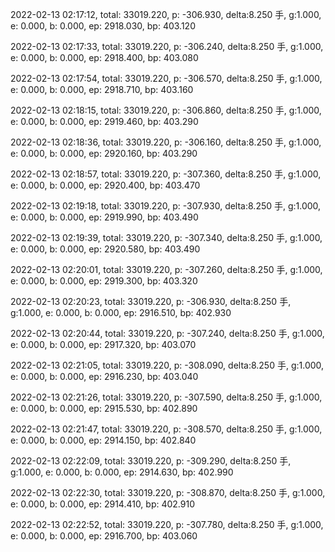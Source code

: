 2022-02-13 02:17:12, total: 33019.220, p: -306.930, delta:8.250 手, g:1.000, e: 0.000, b: 0.000, ep: 2918.030, bp: 403.120

2022-02-13 02:17:33, total: 33019.220, p: -306.240, delta:8.250 手, g:1.000, e: 0.000, b: 0.000, ep: 2918.400, bp: 403.080

2022-02-13 02:17:54, total: 33019.220, p: -306.570, delta:8.250 手, g:1.000, e: 0.000, b: 0.000, ep: 2918.710, bp: 403.160

2022-02-13 02:18:15, total: 33019.220, p: -306.860, delta:8.250 手, g:1.000, e: 0.000, b: 0.000, ep: 2919.460, bp: 403.290

2022-02-13 02:18:36, total: 33019.220, p: -306.160, delta:8.250 手, g:1.000, e: 0.000, b: 0.000, ep: 2920.160, bp: 403.290

2022-02-13 02:18:57, total: 33019.220, p: -307.360, delta:8.250 手, g:1.000, e: 0.000, b: 0.000, ep: 2920.400, bp: 403.470

2022-02-13 02:19:18, total: 33019.220, p: -307.930, delta:8.250 手, g:1.000, e: 0.000, b: 0.000, ep: 2919.990, bp: 403.490

2022-02-13 02:19:39, total: 33019.220, p: -307.340, delta:8.250 手, g:1.000, e: 0.000, b: 0.000, ep: 2920.580, bp: 403.490

2022-02-13 02:20:01, total: 33019.220, p: -307.260, delta:8.250 手, g:1.000, e: 0.000, b: 0.000, ep: 2919.300, bp: 403.320

2022-02-13 02:20:23, total: 33019.220, p: -306.930, delta:8.250 手, g:1.000, e: 0.000, b: 0.000, ep: 2916.510, bp: 402.930

2022-02-13 02:20:44, total: 33019.220, p: -307.240, delta:8.250 手, g:1.000, e: 0.000, b: 0.000, ep: 2917.320, bp: 403.070

2022-02-13 02:21:05, total: 33019.220, p: -308.090, delta:8.250 手, g:1.000, e: 0.000, b: 0.000, ep: 2916.230, bp: 403.040

2022-02-13 02:21:26, total: 33019.220, p: -307.590, delta:8.250 手, g:1.000, e: 0.000, b: 0.000, ep: 2915.530, bp: 402.890

2022-02-13 02:21:47, total: 33019.220, p: -308.570, delta:8.250 手, g:1.000, e: 0.000, b: 0.000, ep: 2914.150, bp: 402.840

2022-02-13 02:22:09, total: 33019.220, p: -309.290, delta:8.250 手, g:1.000, e: 0.000, b: 0.000, ep: 2914.630, bp: 402.990

2022-02-13 02:22:30, total: 33019.220, p: -308.870, delta:8.250 手, g:1.000, e: 0.000, b: 0.000, ep: 2914.410, bp: 402.910

2022-02-13 02:22:52, total: 33019.220, p: -307.780, delta:8.250 手, g:1.000, e: 0.000, b: 0.000, ep: 2916.700, bp: 403.060